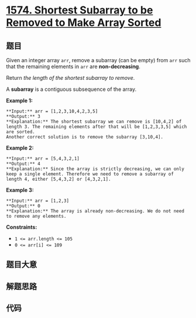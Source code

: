 # [1574. Shortest Subarray to be Removed to Make Array Sorted](https://leetcode.com/problems/shortest-subarray-to-be-removed-to-make-array-sorted)

## 题目

Given an integer array `arr`, remove a subarray (can be empty) from `arr` such
that the remaining elements in `arr` are **non-decreasing**.

Return _the length of the shortest subarray to remove_.

A **subarray** is a contiguous subsequence of the array.



**Example 1:**

    
    
    **Input:** arr = [1,2,3,10,4,2,3,5]
    **Output:** 3
    **Explanation:** The shortest subarray we can remove is [10,4,2] of length 3. The remaining elements after that will be [1,2,3,3,5] which are sorted.
    Another correct solution is to remove the subarray [3,10,4].
    

**Example 2:**

    
    
    **Input:** arr = [5,4,3,2,1]
    **Output:** 4
    **Explanation:** Since the array is strictly decreasing, we can only keep a single element. Therefore we need to remove a subarray of length 4, either [5,4,3,2] or [4,3,2,1].
    

**Example 3:**

    
    
    **Input:** arr = [1,2,3]
    **Output:** 0
    **Explanation:** The array is already non-decreasing. We do not need to remove any elements.
    



**Constraints:**

  * `1 <= arr.length <= 105`
  * `0 <= arr[i] <= 109`


## 题目大意

## 解题思路

## 代码

```javascript

```
